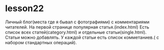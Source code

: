 # lesson22
Личный блог(места где я бывал с фотографиями) с комментариями читателей.
На первой странице популярная статья.(index.html)
Есть список всех статей(category.html) и отдельные статьи(single.html).
Статьи можно добавлять.
У каждой статьи есть список комметаниев.( с набором стандартных операций).
